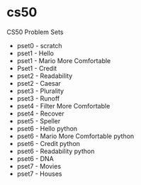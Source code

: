# cs50
CS50 Problem Sets

* pset0 - scratch
* pset1 - Hello
* pset1 - Mario More Comfortable
* Pset1 - Credit
* pset2 - Readability
* pset2 - Caesar
* pset3 - Plurality
* pset3 - Runoff
* pset4 - Filter More Comfortable
* pset4 - Recover
* pset5 - Speller
* pset6 - Hello python
* pset6 - Mario More Comfortable python
* pset6 - Credit python
* pset6 - Readability python
* pset6 - DNA
* pset7 - Movies
* pset7 - Houses
